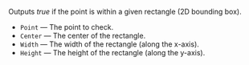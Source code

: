 Outputs *true* if the point is within a given rectangle (2D bounding box). 

   - `Point` — The point to check. 
   - `Center` — The center of the rectangle. 
   - `Width` — The width of the rectangle (along the x-axis). 
   - `Height` — The height of the rectangle (along the y-axis). 
